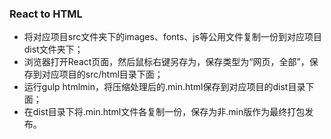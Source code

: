 ### React to HTML
+ 将对应项目src文件夹下的images、fonts、js等公用文件复制一份到对应项目dist文件夹下；
+ 浏览器打开React页面，然后鼠标右键另存为，保存类型为“网页，全部”，保存到对应项目的src/html目录下面；
+ 运行gulp htmlmin，将压缩处理后的.min.html保存到对应项目的dist目录下面；
+ 在dist目录下将.min.html文件各复制一份，保存为非.min版作为最终打包发布。
